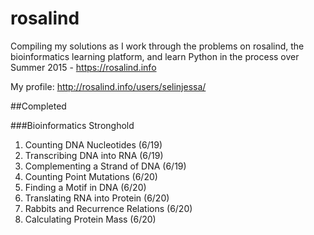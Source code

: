 # rosalind

Compiling my solutions as I work through the problems on rosalind, the bioinformatics learning platform, and learn Python in the process over Summer 2015 - https://rosalind.info

My profile: http://rosalind.info/users/selinjessa/

##Completed

###Bioinformatics Stronghold
1. Counting DNA Nucleotides (6/19)
2. Transcribing DNA into RNA (6/19)
3. Complementing a Strand of DNA (6/19)
4. Counting Point Mutations (6/20)
5. Finding a Motif in DNA (6/20)
6. Translating RNA into Protein (6/20)
7. Rabbits and Recurrence Relations (6/20)
8. Calculating Protein Mass (6/20)
